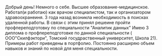 Добрый день! Немного о себе. Высшее образование-медицинское. Работал(и работаю)  как врачом специалистом, так и организатором здравоохранеиня. 
3 года назад возникла необходимость в поисках удаленной работы. В связи с этим принял решеине пройти профпереподготовку  по специальности
"Аналитик данных" Имею 3 диплома о профпереподготовке по данной специальности ( ООО"Скилфэктори", Томский госудраственный университет, Школа 21).
Примеры работ приведены в портфолио. Постоянно расширяю объем навыков и знаний по новой для меня специальности.
